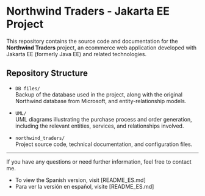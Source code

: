 # Northwind Traders - Jakarta EE Project

This repository contains the source code and documentation for the **Northwind Traders** project, an ecommerce web application developed with Jakarta EE (formerly Java EE) and related technologies.

## Repository Structure

- `DB files/`  
  Backup of the database used in the project, along with the original Northwind database from Microsoft, and entity-relationship models.

- `UML/`  
  UML diagrams illustrating the purchase process and order generation, including the relevant entities, services, and relationships involved.

- `northwind_traders/`  
  Project source code, technical documentation, and configuration files.

---

If you have any questions or need further information, feel free to contact me.

- To view the Spanish version, visit [README_ES.md]  
- Para ver la versión en español, visite [README_ES.md]
